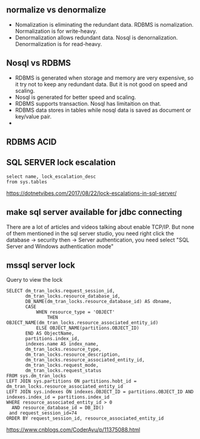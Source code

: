 
## normalize vs denormalize
- Nomalization is eliminating the redundant data. RDBMS is nomalization. Normalization is for write-heavy.
- Denormalization allows redundant data. Nosql is denornalization. Denormalization is for read-heavy.

## Nosql vs RDBMS
- RDBMS is generated when storage and memory are very expensive, so it try not to keep any redundant data. But it is not good on speed and scaling.
- Nosql is generated for better speed and scaling. 
- RDBMS supports transaction. Nosql has limitaition on that.  
- RDBMS data stores in tables while nosql data is saved as document or key/value pair.
- 

## RDBMS ACID


## SQL SERVER lock escalation
```
select name, lock_escalation_desc
from sys.tables
```
https://dotnetvibes.com/2017/08/22/lock-escalations-in-sql-server/

## make sql server available for jdbc connecting
There are a lot of articles and videos talking about enable TCP/IP. But none of them mentioned in the sql server studio, you need right click the database -> security then -> Server authentication, you need select "SQL Server and Windows authentication mode"

## mssql server lock
Query to view the lock
```
SELECT dm_tran_locks.request_session_id,
       dm_tran_locks.resource_database_id,
       DB_NAME(dm_tran_locks.resource_database_id) AS dbname,
       CASE
           WHEN resource_type = 'OBJECT'
               THEN OBJECT_NAME(dm_tran_locks.resource_associated_entity_id)
           ELSE OBJECT_NAME(partitions.OBJECT_ID)
       END AS ObjectName,
       partitions.index_id,
       indexes.name AS index_name,
       dm_tran_locks.resource_type,
       dm_tran_locks.resource_description,
       dm_tran_locks.resource_associated_entity_id,
       dm_tran_locks.request_mode,
       dm_tran_locks.request_status
FROM sys.dm_tran_locks
LEFT JOIN sys.partitions ON partitions.hobt_id = dm_tran_locks.resource_associated_entity_id
LEFT JOIN sys.indexes ON indexes.OBJECT_ID = partitions.OBJECT_ID AND indexes.index_id = partitions.index_id
WHERE resource_associated_entity_id > 0
  AND resource_database_id = DB_ID()
 and request_session_id=74
ORDER BY request_session_id, resource_associated_entity_id
```
https://www.cnblogs.com/CoderAyu/p/11375088.html